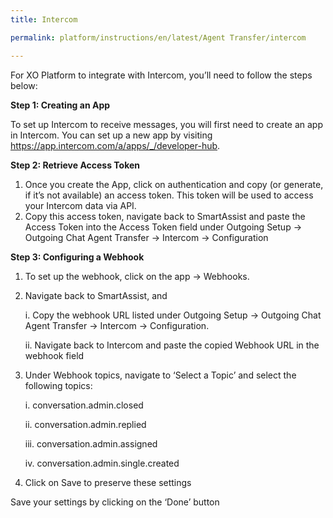```yaml
---
title: Intercom

permalink: platform/instructions/en/latest/Agent Transfer/intercom

---
```

For XO Platform to integrate with Intercom, you’ll need to follow the steps below:

<container>

**Step 1: Creating an App**

To set up Intercom to receive messages, you will first need to create an app in Intercom. You can set up a new app by visiting https://app.intercom.com/a/apps/_/developer-hub.

</container>

<container>

**Step 2: Retrieve Access Token**

1. Once you create the App, click on authentication and copy (or generate, if it’s not available) an access token. This token will be used to access your Intercom data via API.
2. Copy this access token, navigate back to SmartAssist and paste the Access Token into the Access Token field under Outgoing Setup → Outgoing Chat Agent Transfer → Intercom → Configuration
</container>

<container>
 
**Step 3: Configuring a Webhook**
 
1. To set up the webhook, click on the app → Webhooks.
 
2. Navigate back to SmartAssist, and
 
   i.   Copy the webhook URL listed under Outgoing Setup → Outgoing Chat Agent Transfer → Intercom → Configuration.
 
   ii.   Navigate back to Intercom and paste the copied Webhook URL in the webhook field
 
3. Under Webhook topics, navigate to ‘Select a Topic’ and select the following topics:
 
   i.   conversation.admin.closed
 
   ii.   conversation.admin.replied
 
   iii.   conversation.admin.assigned
 
   iv.   conversation.admin.single.created
 
4. Click on Save to preserve these settings

Save your settings by clicking on the ‘Done’ button

</container>
